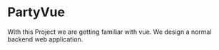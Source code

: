 # PartyVue
With this Project we are getting familiar with vue. We design a normal backend web application.
